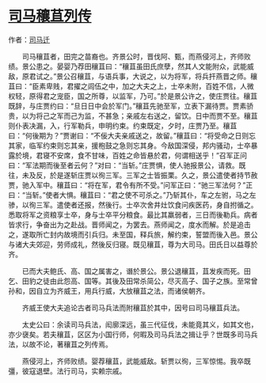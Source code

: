 # [司马穰苴列传](http://so.gushiwen.org/guwen/bookv_151.aspx)

作者：[司马迁](http://so.gushiwen.org/author_608.aspx)

　　司马穰苴者，田完之苗裔也。齐景公时，晋伐阿、甄，而燕侵河上，齐师败绩。景公患之。晏婴乃荐田穰苴曰：“穰苴虽田氏庶孽，然其人文能附众，武能威敌，原君试之。”景公召穰苴，与语兵事，大说之，以为将军，将兵扞燕晋之师。穰苴曰：“臣素卑贱，君擢之闾伍之中，加之大夫之上，士卒未附，百姓不信，人微权轻，原得君之宠臣，国之所尊，以监军，乃可。”於是景公许之，使庄贾往。穰苴既辞，与庄贾约曰：“旦日日中会於军门。”穰苴先驰至军，立表下漏待贾。贾素骄贵，以为将己之军而己为监，不甚急；亲戚左右送之，留饮。日中而贾不至。穰苴则仆表决漏，入，行军勒兵，申明约束。约束既定，夕时，庄贾乃至。穰苴曰：“何後期为？”贾谢曰：“不佞大夫亲戚送之，故留。”穰苴曰：“将受命之日则忘其家，临军约束则忘其亲，援枹鼓之急则忘其身。今敌国深侵，邦内骚动，士卒暴露於境，君寝不安席，食不甘味，百姓之命皆悬於君，何谓相送乎！”召军正问曰：“军法期而後至者云何？”对曰：“当斩。”庄贾惧，使人驰报景公，请救。既往，未及反，於是遂斩庄贾以徇三军。三军之士皆振栗。久之，景公遣使者持节赦贾，驰入军中。穰苴曰：“将在军，君令有所不受。”问军正曰：“驰三军法何？”正曰：“当斩。”使者大惧。穰苴曰：“君之使不可杀之。”乃斩其仆，车之左驸，马之左骖，以徇三军。遣使者还报，然後行。士卒次舍井灶饮食问疾医药，身自拊循之。悉取将军之资粮享士卒，身与士卒平分粮食。最比其羸弱者，三日而後勒兵。病者皆求行，争奋出为之赴战。晋师闻之，为罢去。燕师闻之，度水而解。於是追击之，遂取所亡封内故境而引兵归。未至国，释兵旅，解约束，誓盟而後入邑。景公与诸大夫郊迎，劳师成礼，然後反归寝。既见穰苴，尊为大司马。田氏日以益尊於齐。

　　已而大夫鲍氏、高、国之属害之，谮於景公。景公退穰苴，苴发疾而死。田乞、田豹之徒由此怨高、国等。其後及田常杀简公，尽灭高子、国子之族。至常曾孙和，因自立为齐威王，用兵行威，大放穰苴之法，而诸侯朝齐。

　　齐威王使大夫追论古者司马兵法而附穰苴於其中，因号曰司马穰苴兵法。

　　太史公曰：余读司马兵法，闳廓深远，虽三代征伐，未能竟其义，如其文也，亦少襃矣。若夫穰苴，区区为小国行师，何暇及司马兵法之揖让乎？世既多司马兵法，以故不论，著穰苴之列传焉。

　　燕侵河上，齐师败绩。婴荐穰苴，武能威敌。斩贾以徇，三军惊惕。我卒既彊，彼寇退壁。法行司马，实赖宗戚。

